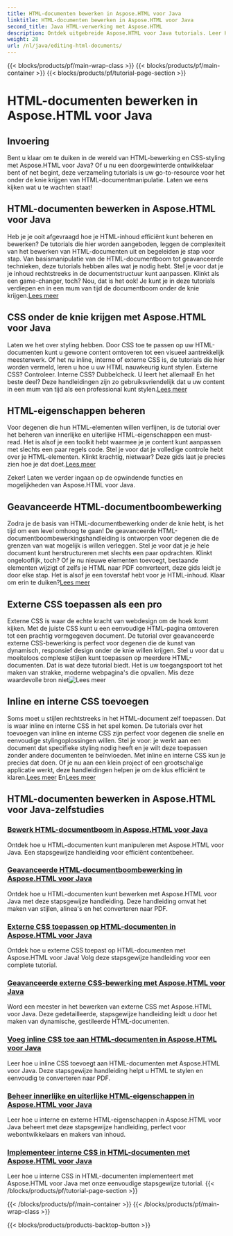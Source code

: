 ```yaml
---
title: HTML-documenten bewerken in Aspose.HTML voor Java
linktitle: HTML-documenten bewerken in Aspose.HTML voor Java
second_title: Java HTML-verwerking met Aspose.HTML
description: Ontdek uitgebreide Aspose.HTML voor Java tutorials. Leer HTML-documentbewerking, CSS-implementatie en contentbeheer met stapsgewijze handleidingen.
weight: 28
url: /nl/java/editing-html-documents/
---
```


{{< blocks/products/pf/main-wrap-class >}}
{{< blocks/products/pf/main-container >}}
{{< blocks/products/pf/tutorial-page-section >}}

# HTML-documenten bewerken in Aspose.HTML voor Java

## Invoering

Bent u klaar om te duiken in de wereld van HTML-bewerking en CSS-styling met Aspose.HTML voor Java? Of u nu een doorgewinterde ontwikkelaar bent of net begint, deze verzameling tutorials is uw go-to-resource voor het onder de knie krijgen van HTML-documentmanipulatie. Laten we eens kijken wat u te wachten staat!

## HTML-documenten bewerken in Aspose.HTML voor Java

Heb je je ooit afgevraagd hoe je HTML-inhoud efficiënt kunt beheren en bewerken? De tutorials die hier worden aangeboden, leggen de complexiteit van het bewerken van HTML-documenten uit en begeleiden je stap voor stap. Van basismanipulatie van de HTML-documentboom tot geavanceerde technieken, deze tutorials hebben alles wat je nodig hebt. Stel je voor dat je je inhoud rechtstreeks in de documentstructuur kunt aanpassen. Klinkt als een game-changer, toch? Nou, dat is het ook! Je kunt je in deze tutorials verdiepen en in een mum van tijd de documentboom onder de knie krijgen.[Lees meer](./edit-html-document-tree/)

## CSS onder de knie krijgen met Aspose.HTML voor Java

 Laten we het over styling hebben. Door CSS toe te passen op uw HTML-documenten kunt u gewone content omtoveren tot een visueel aantrekkelijk meesterwerk. Of het nu inline, interne of externe CSS is, de tutorials die hier worden vermeld, leren u hoe u uw HTML nauwkeurig kunt stylen. Externe CSS? Controleer. Interne CSS? Dubbelcheck. U leert het allemaal! En het beste deel? Deze handleidingen zijn zo gebruiksvriendelijk dat u uw content in een mum van tijd als een professional kunt stylen.[Lees meer](./apply-external-css-html-documents/)

## HTML-eigenschappen beheren

Voor degenen die hun HTML-elementen willen verfijnen, is de tutorial over het beheren van innerlijke en uiterlijke HTML-eigenschappen een must-read. Het is alsof je een toolkit hebt waarmee je je content kunt aanpassen met slechts een paar regels code. Stel je voor dat je volledige controle hebt over je HTML-elementen. Klinkt krachtig, nietwaar? Deze gids laat je precies zien hoe je dat doet.[Lees meer](./manage-inner-outer-html-properties/)

Zeker! Laten we verder ingaan op de opwindende functies en mogelijkheden van Aspose.HTML voor Java.

## Geavanceerde HTML-documentboombewerking

Zodra je de basis van HTML-documentbewerking onder de knie hebt, is het tijd om een level omhoog te gaan! De geavanceerde HTML-documentboombewerkingshandleiding is ontworpen voor degenen die de grenzen van wat mogelijk is willen verleggen. Stel je voor dat je je hele document kunt herstructureren met slechts een paar opdrachten. Klinkt ongelooflijk, toch? Of je nu nieuwe elementen toevoegt, bestaande elementen wijzigt of zelfs je HTML naar PDF converteert, deze gids leidt je door elke stap. Het is alsof je een toverstaf hebt voor je HTML-inhoud. Klaar om erin te duiken?[Lees meer](./advanced-html-document-tree-editing/)

## Externe CSS toepassen als een pro

Externe CSS is waar de echte kracht van webdesign om de hoek komt kijken. Met de juiste CSS kunt u een eenvoudige HTML-pagina omtoveren tot een prachtig vormgegeven document. De tutorial over geavanceerde externe CSS-bewerking is perfect voor degenen die de kunst van dynamisch, responsief design onder de knie willen krijgen. Stel u voor dat u moeiteloos complexe stijlen kunt toepassen op meerdere HTML-documenten. Dat is wat deze tutorial biedt. Het is uw toegangspoort tot het maken van strakke, moderne webpagina's die opvallen. Mis deze waardevolle bron niet![Lees meer](./advanced-external-css-editing/)

## Inline en interne CSS toevoegen

Soms moet u stijlen rechtstreeks in het HTML-document zelf toepassen. Dat is waar inline en interne CSS in het spel komen. De tutorials over het toevoegen van inline en interne CSS zijn perfect voor degenen die snelle en eenvoudige stylingoplossingen willen. Stel je voor: je werkt aan een document dat specifieke styling nodig heeft en je wilt deze toepassen zonder andere documenten te beïnvloeden. Met inline en interne CSS kun je precies dat doen. Of je nu aan een klein project of een grootschalige applicatie werkt, deze handleidingen helpen je om de klus efficiënt te klaren.[Lees meer](./add-inline-css-html-documents/) En[Lees meer](./implement-internal-css-html-documents/)

## HTML-documenten bewerken in Aspose.HTML voor Java-zelfstudies
### [Bewerk HTML-documentboom in Aspose.HTML voor Java](./edit-html-document-tree/)
Ontdek hoe u HTML-documenten kunt manipuleren met Aspose.HTML voor Java. Een stapsgewijze handleiding voor efficiënt contentbeheer.
### [Geavanceerde HTML-documentboombewerking in Aspose.HTML voor Java](./advanced-html-document-tree-editing/)
Ontdek hoe u HTML-documenten kunt bewerken met Aspose.HTML voor Java met deze stapsgewijze handleiding. Deze handleiding omvat het maken van stijlen, alinea's en het converteren naar PDF.
### [Externe CSS toepassen op HTML-documenten in Aspose.HTML voor Java](./apply-external-css-html-documents/)
Ontdek hoe u externe CSS toepast op HTML-documenten met Aspose.HTML voor Java! Volg deze stapsgewijze handleiding voor een complete tutorial.
### [Geavanceerde externe CSS-bewerking met Aspose.HTML voor Java](./advanced-external-css-editing/)
Word een meester in het bewerken van externe CSS met Aspose.HTML voor Java. Deze gedetailleerde, stapsgewijze handleiding leidt u door het maken van dynamische, gestileerde HTML-documenten.
### [Voeg inline CSS toe aan HTML-documenten in Aspose.HTML voor Java](./add-inline-css-html-documents/)
Leer hoe u inline CSS toevoegt aan HTML-documenten met Aspose.HTML voor Java. Deze stapsgewijze handleiding helpt u HTML te stylen en eenvoudig te converteren naar PDF.
### [Beheer innerlijke en uiterlijke HTML-eigenschappen in Aspose.HTML voor Java](./manage-inner-outer-html-properties/)
Leer hoe u interne en externe HTML-eigenschappen in Aspose.HTML voor Java beheert met deze stapsgewijze handleiding, perfect voor webontwikkelaars en makers van inhoud.
### [Implementeer interne CSS in HTML-documenten met Aspose.HTML voor Java](./implement-internal-css-html-documents/)
Leer hoe u interne CSS in HTML-documenten implementeert met Aspose.HTML voor Java met onze eenvoudige stapsgewijze tutorial.
{{< /blocks/products/pf/tutorial-page-section >}}

{{< /blocks/products/pf/main-container >}}
{{< /blocks/products/pf/main-wrap-class >}}

{{< blocks/products/products-backtop-button >}}
